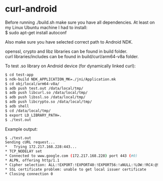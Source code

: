 # curl-android

Before running ./build.sh make sure you have all dependencies. At least on my Linux Ubuntu machine I had to install:  
$ sudo apt-get install autoconf  

Also make sure you have selected correct path to Android NDK.  

openssl, crypto and libz libraries can be found in build folder.  
curl libraries/includes can be found in build/curl/arm64-v8a folder.  

To test .so library on Android device (for dynamically linked curl):  
```bash
$ cd test-app  
$ ndk-build NDK_APPLICATION_MK=./jni/Application.mk  
$ cd obj/local/arm64-v8a/  
$ adb push test.out /data/local/tmp/  
$ adb push libcurl.so /data/local/tmp/  
$ adb push libssl.so /data/local/tmp/  
$ adb push libcrypto.so /data/local/tmp/  
$ adb shell  
$ cd /data/local/tmp/  
$ export LD_LIBRARY_PATH=.  
$ ./test.out  
```

Example output:  
```bash
$ ./test.out  
Sending cURL request...
*   Trying 172.217.168.228:443...
* TCP_NODELAY set
* Connected to www.google.com (172.217.168.228) port 443 (#0)
* ALPN, offering http/1.1
* Cipher selection: ALL:!EXPORT:!EXPORT40:!EXPORT56:!aNULL:!LOW:!RC4:@STRENGTH
* SSL certificate problem: unable to get local issuer certificate
* Closing connection 0
```
